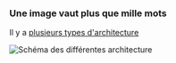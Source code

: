 ### Une image vaut plus que mille mots

Il y a [plusieurs types d'architecture](https://fr.wikipedia.org/wiki/Architecture_(informatique)#Les_perspectives) 

![Schéma des différentes architecture](~/1.archi/img.png)
